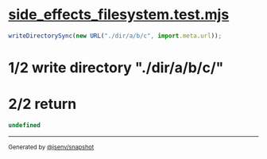 # [side_effects_filesystem.test.mjs](../../side_effects_filesystem.test.mjs)

```js
writeDirectorySync(new URL("./dir/a/b/c", import.meta.url));
```

# 1/2 write directory "./dir/a/b/c/"

# 2/2 return

```js
undefined
```

---

<sub>
  Generated by <a href="https://github.com/jsenv/core/tree/main/packages/independent/snapshot">@jsenv/snapshot</a>
</sub>
